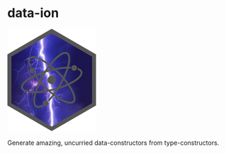 # data-ion
![data-ion logo](./data-ion.png)

Generate amazing, uncurried data-constructors from type-constructors.
